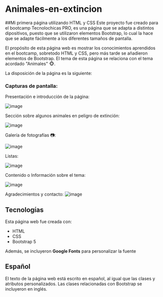 # Animales-en-extincion
##Mi primera página utilizando HTML y CSS
 Este proyecto fue creado para el bootcamp Tecnolochicas PRO, es una página que se adapta a distintos dipositivos, puesto que se utilizaron elementos Bootstrap, lo cual la hace que se adapte fácilmente a los diferentes tamaños de pantalla. 

El propósito de esta página web es mostrar los conocimientos aprendidos en el bootcamp, sobretodo HTML y CSS, pero más tarde se añadieron elementos de Bootstrap. El tema de esta página se relaciona con el tema acordado "Animales" 🐵. 

La disposición de la página es la siguiente: 

### Capturas de pantalla:

Presentación e introducción de la página:

![image](https://github.com/Natalia1445/Animales-en-extincion/assets/90107255/c6022450-ee3f-4df7-b572-5cc301fd2d94)



Sección sobre algunos animales en peligro de extinción:

![image](https://github.com/Natalia1445/Animales-en-extincion/assets/90107255/860060e9-ee71-4abc-ba9f-5793164e95cd)



Galería de fotografías 📷:

![image](https://github.com/Natalia1445/Animales-en-extincion/assets/90107255/efc618ef-2e72-4fd9-847b-5d1059cfb516)


Listas:

![image](https://github.com/Natalia1445/Animales-en-extincion/assets/90107255/5f1bc399-dfec-4330-8ca3-52d4963ff4cc)



Contenido o Información sobre el tema:

![image](https://github.com/Natalia1445/Animales-en-extincion/assets/90107255/4be21cef-ad93-4a34-ae59-c6ff461f8260)

Agradecimientos y contacto:
![image](https://github.com/Natalia1445/Animales-en-extincion/assets/90107255/3bf242a3-db30-4a64-8304-bad2efefc6e4)



## Tecnologías

Esta página web fue creada con:

* HTML
* CSS
* Bootstrap 5

Además, se incluyeron **Google Fonts** para personalizar la fuente 

## Español

El texto de la página web está escrito en español, al igual que las clases y atributos personalizados. Las clases relacionadas con Bootstrap se incluyeron en inglés.
